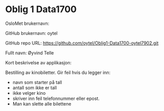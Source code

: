 # Oblig 1 Data1700

OsloMet brukernavn:

GitHub brukernavn: oytel

GitHub repo URL: https://github.com/oytel/Oblig1-Data1700-oytel7902.git

Fullt navn: Øyvind Telle

Kort beskrivelse av applikasjon:

Bestilling av kinobiletter. 
Gir feil hvis du legger inn:
- navn som starter på tall
- antall som ikke er tall
- ikke velger kino
- skriver inn feil telefonnummer eller epost.
- Man kan slette alle bilettene
